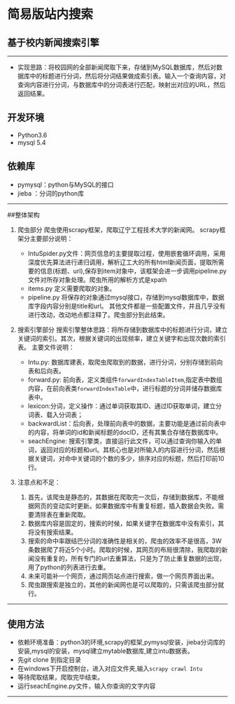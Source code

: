 # 简易版站内搜索
## 基于校内新闻搜索引擎
------------------------------------------------------------------------------------------------------
- 实现思路：将校园网的全部新闻爬取下来，存储到MySQL数据库，然后对数据库中的标题进行分词，然后将分词结果做成索引表。输入一个查询内容，对查询内容进行分词，与数据库中的分词表进行匹配，映射出对应的URL，然后返回结果。

## 开发环境
- Python3.6
- mysql 5.4

## 依赖库
- pymysql：python与MySQL的接口
- jieba  ：分词的python库

----------------------------------------------------
##整体架构
1. 爬虫部分
   爬虫使用scrapy框架，爬取辽宁工程技术大学的新闻网。
   scrapy框架分主要部分说明：
    - IntuSpider.py文件：网页信息的主要提取过程，使用嵌套循环调用，采用深度优先算法进行递归调用，解析辽工大的所有html新闻页面，提取所需要的信息(标题、url),保存到item对象中，该框架会进一步调用pipeline.py文件对所存对象处理。爬虫所用的解析方式是xpath
    - items.py  定义需要爬取的对象。
    - pipeline.py 将保存的对象通过mysql接口，存储到mysql数据库中，数据库字段内容分别是title和url。
    其他文件都是一些配置文件，并且几乎没有进行改动，改动地点都注释了。爬虫部分到此结束。

2. 搜索引擎部分
    搜索引擎整体思路：将所存储到数据库中的标题进行分词，建立关键词的索引。其次，根据关键词的出现频率，建立关键字和出现次数的索引表。
    主要文件说明：
    - Intu.py: 数据库建表，取爬虫爬取到的数据，进行分词，分别存储到前向表和后向表。
    - forward.py: 前向表，定义类组件`forwardIndexTableItem`,指定表中数组内容，在前向表类`forwardIndexTable`中，进行标题的分词并储存数据库表中。
    - lexicon:分词，定义操作：通过单词获取其ID、通过ID获取单词，建立分词表、载入分词表；
    - backwardList：后向表，处理前向表中的数据，主要功能是通过前向表中的内容，将单词的id和新闻标题的docID，还有其集合存储在数据库中。
    - seachEngine: 搜索引擎类，直接运行此文件，可以通过查询你输入的单词，返回对应的标题和url。其核心也是对所输入的内容进行分词，然后根据关键词，对命中关键词的个数的多少，排序对应的标题，然后打印前10行。

3. 注意点和不足：
   1. 首先，该爬虫是静态的，其数据在爬取完一次后，存储到数据库，不能根据网页的变动实时更新。如果数据库中有重复标题，插入数据会失败。需要清除表在重新爬取。
   2. 数据库内容是固定的，搜索的时候，如果关键字在数据库中没有索引，其将没有搜索结果。
   3. 搜索的命中率跟结巴分词的准确性是相关的，爬虫的效率不是很高，3W条数据爬了将近5个小时。爬取的时候，其网页的布局很清除，我爬取的新闻没有重复的，所有专门的url去重算法，只是为了防止重复数据的出现，用了python的列表进行去重。
   4. 未来可能补一个网页，通过网页站点进行搜索，做一个网页界面出来。
   5. 爬虫跟搜索是独立的，其他的新闻网也是可以爬取的，只需该爬虫部分就行。
--------------------------------------------------------------------------------------------------------------------------
## 使用方法
- 依赖环境准备：python3的环境,scrapy的框架,pymysql安装，jieba分词库的安装,mysql的安装，mysql建立mytable数据库,建立intu数据表。
- 先git clone 到指定目录
- 在windows下开启控制台，进入对应文件夹,输入`scrapy crawl Intu`
- 等待爬取结果，爬取完毕结束。
- 运行seachEngine.py文件，输入你查询的文字内容

----------------------------------------------------------------------------------------------------------------

	



